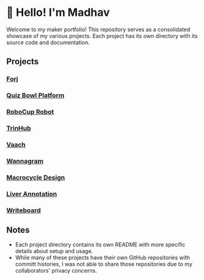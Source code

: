# 👋 Hello! I'm Madhav

Welcome to my maker portfolio! This repository serves as a consolidated showcase of my various projects. Each project has its own directory with its source code and documentation.

## Projects

### [Forj](/Forj)

### [Quiz Bowl Platform](/QuizBowlPlatform)

### [RoboCup Robot](/RoboCupRobot)

### [TrinHub](/TrinHub)

### [Vaach](/Vaach)

### [Wannagram](/Wannagram)

### [Macrocycle Design](/macrocycle_design)

### [Liver Annotation](/LiverAnnotation)

### [Writeboard](/Writeboard)

## Notes
- Each project directory contains its own README with more specific details about setup and usage.
- While many of these projects have their own GitHub repositories with committ histories, I was not able to share those repositories due to my collaborators' privacy concerns.